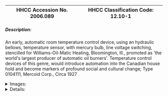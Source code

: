 | **HHCC Accession No. 2006.089** |**HHCC Classification Code:  12.10-1**|
| ----------- | ----------- |
##### Description:
An early, automatic room temperature control device, using an hydraulic bellows, temperature sensor, with mercury bulb, line voltage switching, stencilled for Williams-Oil-Matic Heating, Bloomington, Ill., promoted as 'the world's largest producer of automatic oil burners'. Temperature control devices of this genre, would introduce automation into the Canadian house hold and become markers of profound social and cultural change; Type 0104111, Mercoid Corp., Circa 1927


<details>
	<summary>Images:</summary>
<div class="gallery gallery-wrapper--full" contenteditable="false" data-is-empty="false" data-translation="Add images" data-columns="6">
<figure class="gallery__item"><a href="#DOMAIN_NAME#gallery/12.10-1.jpg" data-size="1561x1175"><img src="#DOMAIN_NAME#gallery/12.10-1-thumbnail.jpg" alt=""></a></figure>
<figure class="gallery__item"><a href="#DOMAIN_NAME#gallery/12.10-1a.jpg" data-size="1262x1681"><img src="#DOMAIN_NAME#gallery/12.10-1a-thumbnail.jpg" alt=""></a></figure>
<figure class="gallery__item"><a href="#DOMAIN_NAME#gallery/12.10-1b.jpg" data-size="2095x1035"><img src="#DOMAIN_NAME#gallery/12.10-1b-thumbnail.jpg" alt=""></a></figure>
<figure class="gallery__item"><a href="#DOMAIN_NAME#gallery/12.10-1c.jpg" data-size="1507x1311"><img src="#DOMAIN_NAME#gallery/12.10-1c-thumbnail.jpg" alt=""></a></figure>
</div>
</details>


<details>
	<summary>Details:</summary>

##### Group:
12.10 Pressure Atomizing Oil Burner Equipment and Systems - Room Temperature Thermostats

##### Make:
Mercoid for Williams Oil-0-Matic

##### Manufacturer:
Mercoid Corp., Chicago, Federal Warranted

##### Model:
Type 0104111

##### Serial No.:
69077

##### Size:
4 x 5 x 7'h

##### Weight:
1.5 lbs.

##### Circa:
1927

##### Rating:
Exhibit, education, and research quality, illustrating the engineering design and promotion of automatic oil heating, thermostatic controls in the first quarter of the 20th century

##### Patent Date/Number:
Patent pending

##### Provenance:
From York County (York Region) Ontario, once a rich agricultural hinterlands, attracting early settlement in the last years of the 18th century. Located on the north slopes of the Oak Ridges Moraine, within 20 miles of Toronto, the County would also attract early ex-urban development, to be come a wealthy market place for the emerging household and consumer technologies of the early and mid 20th century. 

This artifact was discovered in the 1950's in the used stock of T. H. Oliver, Refrigeration and Electric Sales and Service, Aurora, Ontario, an early worker in the field of agricultural, industrial and consumer technology. 

This thermostat was used in a household in York County [York Region] north of Toronto in the 1920's and 30's.

##### Type and Design:
Hydraulic bellows actuated
line voltage

##### Construction:


##### Material:


##### Special Features:
built in line voltage connection junction box

##### Accessories:


##### Capacities:
-  10 amp 110 volts

##### Performance Characteristics:


##### Operation:


##### Control and Regulation:


##### Targeted Market Segment:


##### Consumer Acceptance:


##### Merchandising:


##### Market Price:


##### Technological Significance:
The competing, thermostat, technologies of the day were helical bimetal spring temperature and hydraulic bellows designs. The copper bellows with heavy spring ballast appears to be less responsive for household home applications, possibly better suited to commercial situations in which Mercoid had made its name. [See ID 215]
Equipped with a finely calibrated scale, locking adjustment lever, and leveling adjustment screws, it uses a large, commercial type, 3" mercury tube switch.
Much larger and much less finely sculptured than its Time-O-Stat counterpart, and without the sales appeal, it appears to be targeted on a different market segment. 
Requiring a robust contact structure,capable of handling motor starting current, would make the device much less responsive to temperature changes than later developments would allow, see for example #ID 217 and 220

##### Industrial Significance:
Mercoid's concept of what a room thermostat should look like, in order to please the tastes of the well-to-do marketplace appears well behind those of their competitor, Time-O-Stat [See ID # 215].
Considerably less elegant in appearance, this thermostat mirrors Mercoid's experience in commercial and industrial controls of the period. It could well be the company's initial foray into the residential, room thermostat market, where it would find that  appearance was everything.

##### Socio-economic Significance:


##### Socio-cultural Significance:
This room thermostat dating from the mid 1920's, was packaged with a nationally advertised, oil burner of the period, Williams Oil-O-Matic, and carried  their stencilled brand name prominently displayed on the brass, decorated cover plate. 
The marketing of automatic oil heating had become part of the main stream of the new consumerism in North America, now the subject of national advertising. 
But it was still the first quarter of the 20th century and technology in the home was as yet not a common experience. There was, in fact, still much public concern about the presence of electricity in the home, and electrical appliances of any type, especially heating ones which would operate automatically, coming on and off without the touch of human hands. They were a source of suspicion, often fear and mistrust, while at the same time being objects of intrigue, especially for the well-off  who could afford to be intrigued. 
But it was a period, too, were there was a new desire for the comforts of home all that could be afforded in a period of wide spread economic depression.  
Manufacturers of the new technologies for the home would take full advantage of the public mood, as a consequence 20th century marketing was born and along with it the use of often shameless hyperbola on a level not here-to-for found in the market place [see Williams-Oil-0-Matic advertisement in April 1926 national Geographic].
For many Canadians the words 'oil heat' and 'automatic' highly promoted, where to become synonymous with a new lifestyle, comfort and convenience, and a new popular wisdom of what 20th century life was all about, Such words would herald the promise of a new future for those that could afford it. 
Such terms would be part of an advance guard that would quickly follow, with the advance of ever more intrusive mechanical, electric, electronic and digital technologies. These technologies would serve to reshape every aspect of human and community life. They would be the building blocks, part of a new, manufactured  20th century reality, bring with it new encoded information, ideas, myths, beliefs, traditions expectations and wisdoms that would multiply and dominate North American life through into the 21st century. 
The study of culturally induced meanings and cultural significance inherent in the vast array of three dimenional objects, with which Canadians would increasingly surround themselves, starting in the early years of the 20th century, would become the subject of scholarly study well before the end of the century. For Canadians, the interest would be in coming to recognize and comprehend the messages encoded in Canada's rich material culture, learning to read what has been called the new cultural 'hieroglyphics', understanding their meanings and significance for our times. The educational outcomes would be tied to helping peoples to make sense out of the overcrowded conceptual field of encoded information, ideas, myths, beliefs, assumptions, traditions expectations and wisdoms that crowd in on them from every hand in the culturally complex societies which now exist largely throughout the Western world .

##### Donor:
G. Leslie Oliver, The T. H. Oliver HVACR Collection

##### HHCC Storage Location:


##### Tracking:


##### Bibliographic References:
See foot notes

##### Notes:


##### Related Reports:

</details>
